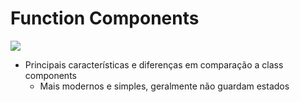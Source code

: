 # Function Components

![](https://images.ctfassets.net/zojzzdop0fzx/2e7CvQpALJLJk5mCzvXXdF/9786f3afb7e7d64b469ba20f04ddab8f/React_Hooks.jpg?w=500&q=50)

- Principais características e diferenças em comparação a class components
  - Mais modernos e simples, geralmente não guardam estados

